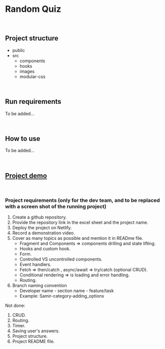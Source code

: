 # Random Quiz

&nbsp;

## Project structure

- public
- src
  - components
  - hooks
  - images
  - modular-css

&nbsp;

## Run requirements

To be added...

&nbsp;

## How to use

To be added...

&nbsp;

## [Project demo](https://friendly-zuccutto-6ceda0.netlify.app/)

&nbsp;

### Project requirements (only for the dev team, and to be replaced with a screen shot of the running project)

1. Create a github repository.
2. Provide the repository link in the excel sheet and the project name.
3. Deploy the project on Netlify.
4. Record a demonstration video.
5. Cover as many topics as possible and mention it in READme file.
    - Fragment and Components => components drilling and state lifting.
    - Hooks and custom hook.
    - Form.
    - Controlled VS uncontrolled components.
    - Event handlers.
    - Fetch => then/catch , async/await => try/catch (optional CRUD).
    - Conditional rendering => is loading and error handling.
    - Routing.
6. Branch naming convention
    - Developer name - section name - feature/task
    - Example: Samir-category-adding_options

Not done:

1. CRUD.
2. Routing.
3. Timer.
4. Saving user's answers.
5. Project structure.
6. Project README file.
